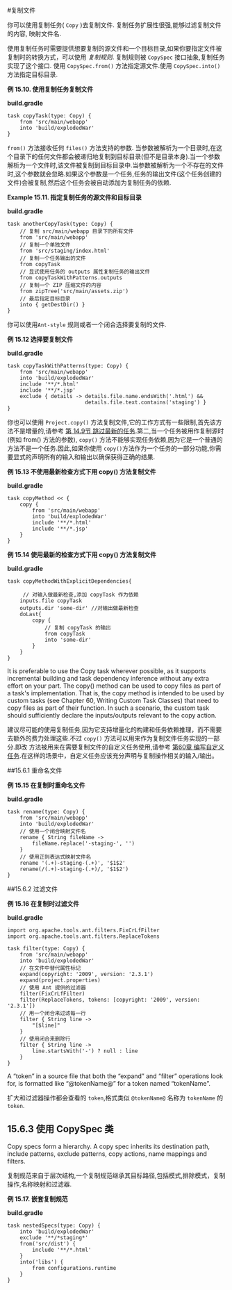 #复制文件

你可以使用复制任务( `Copy` )去复制文件. 复制任务扩展性很强,能够过滤复制文件的内容, 映射文件名.

使用复制任务时需要提供想要复制的源文件和一个目标目录,如果你要指定文件被复制时的转换方式，可以使用 _复制规则_. 复制规则被 `CopySpec` 接口抽象,复制任务实现了这个接口. 使用 `CopySpec.from()` 方法指定源文件.使用 `CopySpec.into()` 方法指定目标目录.

**例 15.10. 使用复制任务复制文件**

**build.gradle**
```
task copyTask(type: Copy) {
    from 'src/main/webapp'
    into 'build/explodedWar'
}

```

`from()` 方法接收任何 `files()` 方法支持的参数. 当参数被解析为一个目录时,在这个目录下的任何文件都会被递归地复制到目标目录(但不是目录本身).当一个参数解析为一个文件时,该文件被复制到目标目录中.当参数被解析为一个不存在的文件时,这个参数就会忽略.如果这个参数是一个任务,任务的输出文件(这个任务创建的文件)会被复制,然后这个任务会被自动添加为复制任务的依赖.

**Example 15.11. 指定复制任务的源文件和目标目录**

**build.gradle**
```
task anotherCopyTask(type: Copy) {
    // 复制 src/main/webapp 目录下的所有文件
    from 'src/main/webapp'
    // 复制一个单独文件
    from 'src/staging/index.html'
    // 复制一个任务输出的文件
    from copyTask
    // 显式使用任务的 outputs 属性复制任务的输出文件
    from copyTaskWithPatterns.outputs
    // 复制一个 ZIP 压缩文件的内容
    from zipTree('src/main/assets.zip')
    // 最后指定目标目录
    into { getDestDir() }
}

```

你可以使用`Ant-style` 规则或者一个闭合选择要复制的文件.

**例 15.12 选择要复制文件**

**build.gradle**
```
task copyTaskWithPatterns(type: Copy) {
    from 'src/main/webapp'
    into 'build/explodedWar'
    include '**/*.html'
    include '**/*.jsp'
    exclude { details -> details.file.name.endsWith('.html') &&
                         details.file.text.contains('staging') }
}
```
你也可以使用 `Project.copy()` 方法复制文件,它的工作方式有一些限制,首先该方法不是增量的,请参考 [第 14.9节 跳过最新的任务](https://docs.gradle.org/current/userguide/more_about_tasks.html#sec:up_to_date_checks).第二,当一个任务被用作复制源时(例如 from() 方法的参数), `copy()` 方法不能够实现任务依赖,因为它是一个普通的方法不是一个任务.因此,如果你使用 `copy()`方法作为一个任务的一部分功能,你需要显式的声明所有的输入和输出以确保获得正确的结果.

**例 15.13 不使用最新检查方式下用 copy() 方法复制文件**

**build.gradle**
```
task copyMethod << {
    copy {
        from 'src/main/webapp'
        into 'build/explodedWar'
        include '**/*.html'
        include '**/*.jsp'
    }
}
```



**例 15.14 使用最新的检查方式下用 copy() 方法复制文件**

**build.gradle**

```
task copyMethodWithExplicitDependencies{

     // 对输入做最新检查,添加 copyTask 作为依赖
    inputs.file copyTask
    outputs.dir 'some-dir' //对输出做最新检查
    doLast{
        copy {
            // 复制 copyTask 的输出
            from copyTask
            into 'some-dir'
        }
    }
}

```

It is preferable to use the Copy task wherever possible, as it supports incremental building and task dependency inference without any extra effort on your part. The copy() method can be used to copy files as part of a task's implementation. That is, the copy method is intended to be used by custom tasks (see Chapter 60, Writing Custom Task Classes) that need to copy files as part of their function. In such a scenario, the custom task should sufficiently declare the inputs/outputs relevant to the copy action.

建议尽可能的使用复制任务,因为它支持增量化的构建和任务依赖推理，而不需要去额外的费力处理这些.不过 `copy()` 方法可以用来作为复制文件任务实现的一部分.即改 方法被用来在需要复制文件的自定义任务使用,请参考 [第60章 编写自定义任务](https://docs.gradle.org/current/userguide/custom_tasks.html).在这样的场景中，自定义任务应该充分声明与复制操作相关的输入/输出。

##15.6.1 重命名文件

**例 15.15 在复制时重命名文件**

**build.gradle**

```
task rename(type: Copy) {
    from 'src/main/webapp'
    into 'build/explodedWar'
    // 使用一个闭合映射文件名
    rename { String fileName ->
        fileName.replace('-staging-', '')
    }
    // 使用正则表达式映射文件名
    rename '(.+)-staging-(.+)', '$1$2'
    rename(/(.+)-staging-(.+)/, '$1$2')
}

```

##15.6.2 过滤文件

**例 15.16 在复制时过滤文件**

**build.gradle**

```
import org.apache.tools.ant.filters.FixCrLfFilter
import org.apache.tools.ant.filters.ReplaceTokens

task filter(type: Copy) {
    from 'src/main/webapp'
    into 'build/explodedWar'
    // 在文件中替代属性标记
    expand(copyright: '2009', version: '2.3.1')
    expand(project.properties)
    // 使用 Ant 提供的过滤器
    filter(FixCrLfFilter)
    filter(ReplaceTokens, tokens: [copyright: '2009', version: '2.3.1'])
    // 用一个闭合来过滤每一行
    filter { String line ->
        "[$line]"
    }
    // 使用闭合来删除行
    filter { String line ->
        line.startsWith('-') ? null : line
    }
}

```

A “token” in a source file that both the “expand” and “filter” operations look for, is formatted like “@tokenName@” for a token named “tokenName”.

扩大和过滤器操作都会查看的 `token`,格式类似 `@tokenName@` 名称为 `tokenName` 的 `token`.

## 15.6.3  使用 CopySpec 类

Copy specs form a hierarchy. A copy spec inherits its destination path, include patterns, exclude patterns, copy actions, name mappings and filters.

复制规范来自于层次结构,一个复制规范继承其目标路径,包括模式,排除模式，复制操作,名称映射和过滤器.

**例 15.17. 嵌套复制规范**

**build.gradle**

```
task nestedSpecs(type: Copy) {
    into 'build/explodedWar'
    exclude '**/*staging*'
    from('src/dist') {
        include '**/*.html'
    }
    into('libs') {
        from configurations.runtime
    }
}


```









































